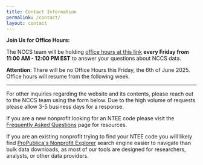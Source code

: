 ```yaml
---
title: Contact Information
permalink: /contact/
layout: contact
---
```



**Join Us for Office Hours:** 

The NCCS team will be holding [office hours at this link](https://teams.microsoft.com/l/meetup-join/19%3ameeting_OTg0OGQ0MjctNGM5NS00NTIyLWE3MGEtYTBjMzQ1OWJhMDc5%40thread.v2/0?context=%7b%22Tid%22%3a%22648e80b8-b4a6-4750-b333-996d512f8ce0%22%2c%22Oid%22%3a%22c4b3a1cc-47ac-4fb7-a285-681475f3ce08%22%7d) **every Friday from 11:00 AM - 12:00 PM EST** to answer your questions about NCCS data.

**Attention**: There will be no Office Hours this Friday, the 6th of June 2025. Office hours will resume from the following week.

<hr>

For other inquiries regarding the website and its contents, please reach out to the NCCS team using the form below. Due to the high volume of requests please allow 3-5 business days for a response.

If you are a new nonprofit looking for an NTEE code please visit the [Frequently Asked Questions](https://nccs.urban.org/nccs/faq/) page for resources. 

If you are an existing nonprofit trying to find your NTEE code you will likely find [ProPublica's Nonprofit Explorer](https://projects.propublica.org/nonprofits/) search engine easier to navigate than bulk data downloads, as most of our tools are designed for researchers, analysts, or other data providers. 




